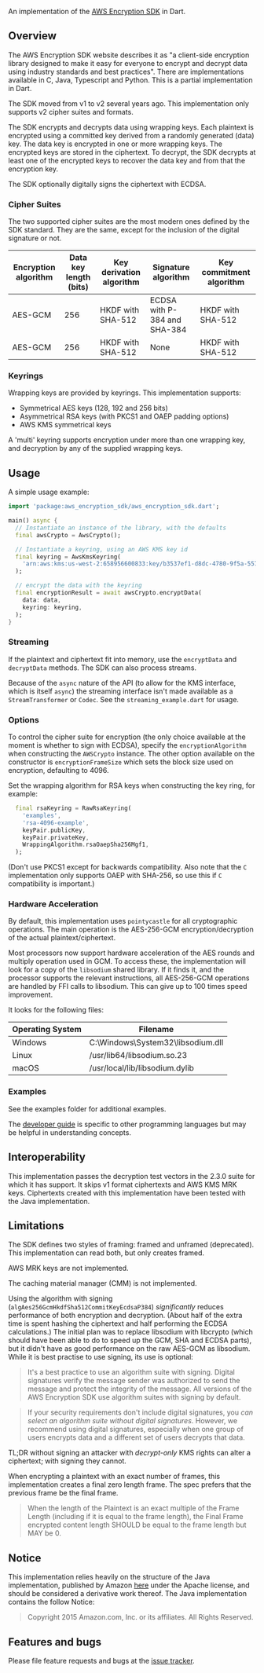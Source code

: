 An implementation of the
[AWS Encryption SDK](https://docs.aws.amazon.com/encryption-sdk/latest/developer-guide/introduction.html) in Dart.

## Overview
The AWS Encryption SDK website describes it as
"a client-side encryption library
designed to make it easy for everyone to encrypt and decrypt data
using industry standards and best practices". There are implementations
available in C, Java, Typescript and Python. This is a partial
implementation in Dart.

The SDK moved from v1 to v2 several years ago. This implementation only
supports v2 cipher suites and formats.

The SDK encrypts and decrypts data using wrapping keys. Each plaintext
is encrypted using a committed key derived from a randomly generated
(data) key.
The data key is encrypted in one or more wrapping keys.
The encrypted keys are stored in the ciphertext. To decrypt, the SDK
decrypts at least one of the encrypted keys to recover the data key
and from that the encryption key.

The SDK optionally digitally signs the ciphertext with ECDSA.

### Cipher Suites
The two supported cipher suites are the most modern ones defined by
the SDK standard. They are the same, except for the inclusion of
the digital signature or not.

| Encryption algorithm | Data key length (bits) | Key derivation algorithm | Signature algorithm | Key commitment algorithm |
| --- | --- | --- | --- | --- |
| AES-GCM | 256 | HKDF with SHA-512 | ECDSA with P-384 and SHA-384 | HKDF with SHA-512 |
| AES-GCM | 256 | HKDF with SHA-512 | None | HKDF with SHA-512 |

### Keyrings
Wrapping keys are provided by keyrings. This implementation supports:
- Symmetrical AES keys (128, 192 and 256 bits)
- Asymmetrical RSA keys (with PKCS1 and OAEP padding options)
- AWS KMS symmetrical keys

A 'multi' keyring supports encryption under more than one wrapping key,
and decryption by any of the supplied wrapping keys.

## Usage

A simple usage example:

```dart
import 'package:aws_encryption_sdk/aws_encryption_sdk.dart';

main() async {
  // Instantiate an instance of the library, with the defaults
  final awsCrypto = AwsCrypto();

  // Instantiate a keyring, using an AWS KMS key id
  final keyring = AwsKmsKeyring(
    'arn:aws:kms:us-west-2:658956600833:key/b3537ef1-d8dc-4780-9f5a-55776cbb2f7f',
  );

  // encrypt the data with the keyring
  final encryptionResult = await awsCrypto.encryptData(
    data: data,
    keyring: keyring,
  );
}
```

### Streaming

If the plaintext and ciphertext fit into memory, use the `encryptData` and `decryptData` methods.
The SDK can also process streams.

Because of the `async` nature of the API (to allow for the KMS interface, which is itself `async`)
the streaming interface isn't made available as a `StreamTransformer` or `Codec`. See the
`streaming_example.dart` for usage.

### Options
To control the cipher suite for encryption (the only choice available at the moment
is whether to sign with ECDSA), specify the `encryptionAlgorithm` when constructing the
`AWSCrypto` instance. The other option available on the constructor is `encryptionFrameSize`
which sets the block size used on encryption, defaulting to 4096.

Set the wrapping algorithm for RSA keys when constructing the key ring, for example:

```dart
  final rsaKeyring = RawRsaKeyring(
    'examples',
    'rsa-4096-example',
    keyPair.publicKey,
    keyPair.privateKey,
    WrappingAlgorithm.rsaOaepSha256Mgf1,
  );
```

(Don't use PKCS1 except for backwards compatibility.
Also note that the `C` implementation only supports OAEP with SHA-256, so use this if `C`
compatibility is important.)

### Hardware Acceleration

By default, this implementation uses `pointycastle` for all cryptographic operations. The
main operation is the AES-256-GCM encryption/decryption of the actual plaintext/ciphertext.

Most processors now support hardware acceleration of the AES rounds and multiply operation
used in GCM. To access these, the implementation will look for a copy of the `libsodium`
shared library. If it finds it, and the processor supports the relevant instructions, all
AES-256-GCM operations are handled by FFI calls to libsodium. This can give up to 100 times
speed improvement.

It looks for the following files:

| Operating System | Filename |
| --- | --- |
| Windows | C:\Windows\System32\libsodium.dll |
| Linux | /usr/lib64/libsodium.so.23 |
| macOS | /usr/local/lib/libsodium.dylib |

### Examples

See the examples folder for additional examples.

The [developer guide](https://docs.aws.amazon.com/encryption-sdk/latest/developer-guide/encryption-sdk-developer-guide.pdf)
is specific to other programming languages but may be helpful in understanding concepts.

## Interoperability
This implementation passes the decryption test vectors in the 2.3.0
suite for which it has support. It skips v1 format ciphertexts and AWS
KMS MRK keys. Ciphertexts created with this implementation have been
tested with the Java implementation.

## Limitations
The SDK defines two styles of framing: framed and unframed (deprecated).
This implementation can read both, but only creates framed.

AWS MRK keys are not implemented.

The caching material manager (CMM) is not implemented.

Using the algorithm with signing (`algAes256GcmHkdfSha512CommitKeyEcdsaP384`) *significantly*
reduces performance of both encryption and decryption. (About half of the extra time is spent
hashing the ciphertext and half performing the ECDSA calculations.) The initial plan was to
replace libsodium with libcrypto (which should have been able to do to speed up the GCM, SHA
and ECDSA parts), but it didn't have as good performance on the raw AES-GCM as libsodium.
While it is best practise to use signing, its use is optional:

> It's a best practice to use an algorithm suite with signing.
> Digital signatures verify the message sender
> was authorized to send the message and protect the integrity of the message.
> All versions of the AWS Encryption SDK use algorithm suites with signing by default.

> If your security requirements don't include digital signatures,
> you *can select an algorithm suite without digital signatures*.
> However, we recommend using digital signatures,
> especially when one group of users encrypts data
> and a different set of users decrypts that data.

TL;DR without signing an attacker with *decrypt-only* KMS rights can alter a ciphertext;
with signing they cannot.

When encrypting a plaintext with an exact number of frames, this implementation creates a
final zero length frame. The spec prefers that the previous frame be the final frame.
> When the length of the Plaintext is an exact multiple of the Frame Length
> (including if it is equal to the frame length), the Final Frame encrypted content length
> SHOULD be equal to the frame length but MAY be 0.
 
## Notice
This implementation relies heavily on the structure of the Java implementation, published by
Amazon [here][javaImpl] under the Apache license, and should be considered a derivative work thereof.
The Java implementation contains the follow Notice:
> Copyright 2015 Amazon.com, Inc. or its affiliates. All Rights Reserved.


## Features and bugs

Please file feature requests and bugs at the [issue tracker][tracker].

[tracker]: https://github.com/richardheap/aws_encryption_sdk/issues
[javaImpl]: https://github.com/aws/aws-encryption-sdk-java
